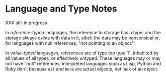 Language and Type Notes
=======================

XXX still in progress


In _reference-typed_ languages, the reference to storage has a type; and
the storage always exists with data in it, albeit the data may be
nonsensical or, for languages with null references, "not pointing to an
object."

In _value-typed_ languages, references are of type top type ⊤, inhabited by
all values of all types, or effectively untyped. These languages may or may
not have "null" references; interpreted languages such as Lisp, Python and
Ruby don't because `nil` and `None` are actual objects, not lack of an
object.
